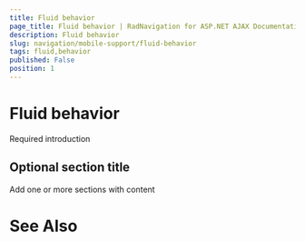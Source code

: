 ```yaml
---
title: Fluid behavior
page_title: Fluid behavior | RadNavigation for ASP.NET AJAX Documentation
description: Fluid behavior
slug: navigation/mobile-support/fluid-behavior
tags: fluid,behavior
published: False
position: 1
---
```


# Fluid behavior



Required introduction

## Optional section title

Add one or more sections with content

# See Also
